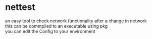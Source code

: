 # nettest
an easy tool to check network functionality after a change  in network  
this can be commpiled to an executable using pkg  
you can edit the Config to your environment